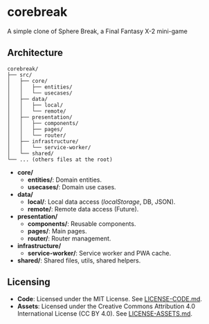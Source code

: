 # corebreak
A simple clone of Sphere Break, a Final Fantasy X-2 mini-game

## Architecture

```
corebreak/
├── src/
│   ├── core/
│   │   ├── entities/
│   │   └── usecases/
│   ├── data/
│   │   ├── local/
│   │   └── remote/
│   ├── presentation/
│   │   ├── components/
│   │   ├── pages/
│   │   └── router/
│   ├── infrastructure/
│   │   └── service-worker/
│   └── shared/
└── ... (others files at the root)
```

- **core/**
    - **entities/**: Domain entities.
    - **usecases/**: Domain use cases.
- **data/**
    - **local/**: Local data access (_localStorage_, DB, JSON).
    - **remote/**: Remote data access (Future).
- **presentation/**
    - **components/**: Reusable components.
    - **pages/**: Main pages.
    - **router/**: Router management.
- **infrastructure/**
    - **service-worker/**: Service worker and PWA cache.
- **shared/**: Shared files, utils, shared helpers.

## Licensing

- **Code**: Licensed under the MIT License. See [LICENSE-CODE.md](LICENSE-CODE.md).
- **Assets**: Licensed under the Creative Commons Attribution 4.0 International License (CC BY 4.0). See [LICENSE-ASSETS.md](LICENSE-ASSETS.md).

